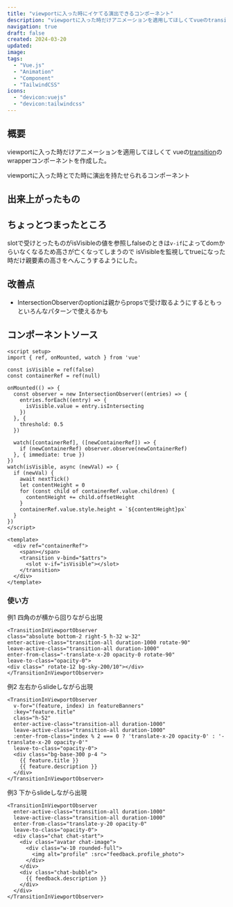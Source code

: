 ```yaml
---
title: "viewportに入った時にイケてる演出できるコンポーネント"
description: "viewportに入った時だけアニメーションを適用してほしくてvueのtransitionのwrapperコンポーネントを作成した"
navigation: true
draft: false
created: 2024-03-20
updated:
image: 
tags:
  - "Vue.js"
  - "Animation"
  - "Component"
  - "TailwindCSS"
icons:
  - "devicon:vuejs"
  - "devicon:tailwindcss"
---
```


## 概要

viewportに入った時だけアニメーションを適用してほしくて
vueの[transition](https://ja.vuejs.org/guide/built-ins/transition)のwrapperコンポーネントを作成した。

viewportに入った時とでた時に演出を持たせられるコンポーネント

## 出来上がったもの

<XPost x-post-id="1770356585497591891" />

## ちょっとつまったところ

slotで受けとったものがisVisibleの値を参照しfalseのときは`v-if`によってdomからいなくなるため高さが亡くなってしまうので
isVisibleを監視してtrueになった時だけ親要素の高さをへんこうするようにした。

<XPost x-post-id="1770361367842959804" />

## 改善点

- IntersectionObserverのoptionは親からpropsで受け取るようにするともっといろんなパターンで使えるかも

## コンポーネントソース

``` vue
<script setup>
import { ref, onMounted, watch } from 'vue'

const isVisible = ref(false)
const containerRef = ref(null)

onMounted(() => {
  const observer = new IntersectionObserver((entries) => {
    entries.forEach((entry) => {
      isVisible.value = entry.isIntersecting
    })
  }, {
    threshold: 0.5
  })

  watch([containerRef], ([newContainerRef]) => {
    if (newContainerRef) observer.observe(newContainerRef)
  }, { immediate: true })
})
watch(isVisible, async (newVal) => {
  if (newVal) {
    await nextTick()
    let contentHeight = 0
    for (const child of containerRef.value.children) {
      contentHeight += child.offsetHeight
    }
    containerRef.value.style.height = `${contentHeight}px`
  }
})
</script>

<template>
  <div ref="containerRef">
    <span></span>
    <transition v-bind="$attrs">
      <slot v-if="isVisible"></slot>
    </transition>
  </div>
</template>

```

### 使い方

例1 四角のが横から回りながら出現

```vue
<TransitionInViewportObserver
class="absolute bottom-2 right-5 h-32 w-32"
enter-active-class="transition-all duration-1000 rotate-90"
leave-active-class="transition-all duration-1000"
enter-from-class="-translate-x-20 opacity-0 rotate-90"
leave-to-class="opacity-0">
<div class=" rotate-12 bg-sky-200/10"></div>
</TransitionInViewportObserver>
```

例2 左右からslideしながら出現

```vue
<TransitionInViewportObserver
  v-for="(feature, index) in featureBanners"
  :key="feature.title"
  class="h-52"
  enter-active-class="transition-all duration-1000"
  leave-active-class="transition-all duration-1000"
  :enter-from-class="index % 2 === 0 ? 'translate-x-20 opacity-0' : '-translate-x-20 opacity-0'"
  leave-to-class="opacity-0">
  <div class="bg-base-300 p-4 ">
    {{ feature.title }}
    {{ feature.description }}
  </div>
</TransitionInViewportObserver>
```

例3 下からslideしながら出現

```vue
<TransitionInViewportObserver
  enter-active-class="transition-all duration-1000"
  leave-active-class="transition-all duration-1000"
  enter-from-class="translate-y-20 opacity-0"
  leave-to-class="opacity-0">
  <div class="chat chat-start">
    <div class="avatar chat-image">
      <div class="w-10 rounded-full">
        <img alt="profile" :src="feedback.profile_photo">
      </div>
    </div>
    <div class="chat-bubble">
      {{ feedback.description }}
    </div>
  </div>
</TransitionInViewportObserver>
```
